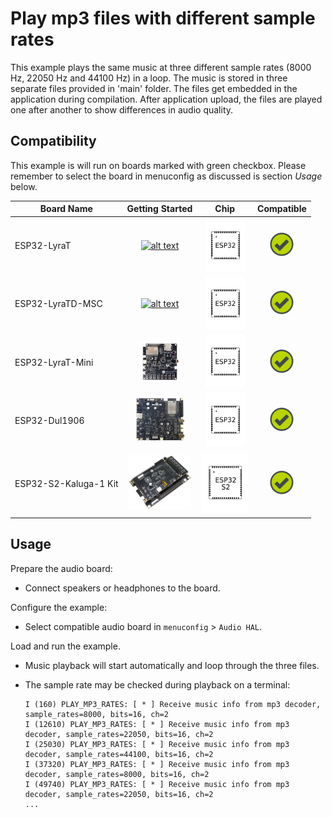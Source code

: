 # Play mp3 files with different sample rates

This example plays the same music at three different sample rates (8000 Hz, 22050 Hz and 44100 Hz) in a loop. The music is stored in three separate files provided in 'main' folder. The files get embedded in the application during compilation. After application upload, the files are played one after another to show differences in audio quality.

## Compatibility

This example is will run on boards marked with green checkbox. Please remember to select the board in menuconfig as discussed is section *Usage* below.

| Board Name | Getting Started | Chip | Compatible |
|-------------------|:--------------------------------------------------------------------------------------------------------------------------------------------------------------------------------------------:|:--------------------------------------------------------------------:|:-----------------------------------------------------------------:|
| ESP32-LyraT | [![alt text](../../../docs/_static/esp32-lyrat-v4.3-side-small.jpg "ESP32-LyraT")](https://docs.espressif.com/projects/esp-adf/en/latest/get-started/get-started-esp32-lyrat.html) | <img src="../../../docs/_static/ESP32.svg" height="85" alt="ESP32"> | ![alt text](../../../docs/_static/yes-button.png "Compatible") |
| ESP32-LyraTD-MSC | [![alt text](../../../docs/_static/esp32-lyratd-msc-v2.2-small.jpg "ESP32-LyraTD-MSC")](https://docs.espressif.com/projects/esp-adf/en/latest/get-started/get-started-esp32-lyratd-msc.html) | <img src="../../../docs/_static/ESP32.svg" height="85" alt="ESP32"> | ![alt text](../../../docs/_static/yes-button.png "Compatible") |
| ESP32-LyraT-Mini | [![alt text](../../../docs/_static/esp32-lyrat-mini-v1.2-small.jpg "ESP32-LyraT-Mini")](https://docs.espressif.com/projects/esp-adf/en/latest/get-started/get-started-esp32-lyrat-mini.html) | <img src="../../../docs/_static/ESP32.svg" height="85" alt="ESP32"> | ![alt text](../../../docs/_static/yes-button.png "Compatible") |
| ESP32-Dul1906 | ![alt text](../../../docs/_static/esp32-korvo-dul1906-v1.1-small.jpg "ESP32-Korvo-DUL1906") | <img src="../../../docs/_static/ESP32.svg" height="85" alt="ESP32"> | ![alt text](../../../docs/_static/yes-button.png "Compatible") |
| ESP32-S2-Kaluga-1 Kit | ![alt text](../../../docs/_static/esp32-s2-kaluga-1-kit-small.png "ESP32-S2-Kaluga-1 Kit") | <img src="../../../docs/_static/ESP32-S2.svg" height="100" alt="ESP32-S2"> | ![alt text](../../../docs/_static/yes-button.png "Compatible") |


## Usage

Prepare the audio board:

- Connect speakers or headphones to the board. 

Configure the example:

- Select compatible audio board in `menuconfig` > `Audio HAL`.

Load and run the example.

- Music playback will start automatically and loop through the three files.
- The sample rate may be checked during playback on a terminal:

  ```
  I (160) PLAY_MP3_RATES: [ * ] Receive music info from mp3 decoder, sample_rates=8000, bits=16, ch=2
  I (12610) PLAY_MP3_RATES: [ * ] Receive music info from mp3 decoder, sample_rates=22050, bits=16, ch=2
  I (25030) PLAY_MP3_RATES: [ * ] Receive music info from mp3 decoder, sample_rates=44100, bits=16, ch=2
  I (37320) PLAY_MP3_RATES: [ * ] Receive music info from mp3 decoder, sample_rates=8000, bits=16, ch=2
  I (49740) PLAY_MP3_RATES: [ * ] Receive music info from mp3 decoder, sample_rates=22050, bits=16, ch=2
  ...
  ```
